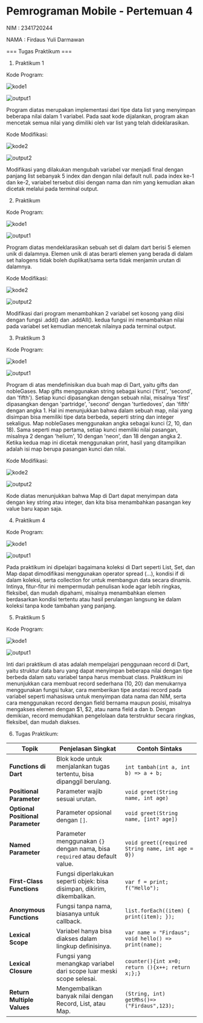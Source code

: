 # Pemrograman Mobile - Pertemuan 4

NIM : 2341720244

NAMA : Firdaus Yuli Darmawan

===  Tugas Praktikum  ===
1. Praktikum 1

Kode Program:

![kode1](img/Kode1P1.png)

![output1](img/Output1P1.png)

Program diatas merupakan implementasi dari tipe data list yang menyimpan beberapa nilai dalam 1 variabel. Pada saat kode dijalankan, program akan mencetak semua nilai yang dimiliki oleh var list yang telah dideklarasikan.

Kode Modifikasi:

![kode2](img/Kode2P1.png)

![output2](img/Output2P1.png)

Modifikasi yang dilakukan mengubah variabel var menjadi final dengan panjang list sebanyak 5 index dan dengan nilai default null. pada index ke-1 dan ke-2, variabel tersebut diisi dengan nama dan nim yang kemudian akan dicetak melalui pada terminal output.

2. Praktikum 

Kode Program:

![kode1](img/Kode1P2.png)

![output1](img/Output1P2.png)

Program diatas mendeklarasikan sebuah set di dalam dart berisi 5 elemen unik di dalamnya. Elemen unik di atas berarti elemen yang berada di dalam set halogens tidak boleh duplikat/sama serta tidak menjamin urutan di dalamnya.

Kode Modifikasi:

![kode2](img/Kode2P2.png)

![output2](img/Output2P2.png)

Modifikasi dari program menambahkan 2 variabel set kosong yang diisi dengan fungsi .add() dan .addAll(). kedua fungsi ini menambahkan nilai pada variabel set kemudian mencetak nilainya pada terminal output.

3. Praktikum 3

Kode Program:

![kode1](img/Kode1P3.png)

![output1](img/Output1P3.png)

Program di atas mendefinisikan dua buah map di Dart, yaitu gifts dan nobleGases. Map gifts menggunakan string sebagai kunci ('first', 'second', dan 'fifth'). Setiap kunci dipasangkan dengan sebuah nilai, misalnya 'first' dipasangkan dengan 'partridge', 'second' dengan 'turtledoves', dan 'fifth' dengan angka 1. Hal ini menunjukkan bahwa dalam sebuah map, nilai yang disimpan bisa memiliki tipe data berbeda, seperti string dan integer sekaligus. Map nobleGases menggunakan angka sebagai kunci (2, 10, dan 18). Sama seperti map pertama, setiap kunci memiliki nilai pasangan, misalnya 2 dengan 'helium', 10 dengan 'neon', dan 18 dengan angka 2. Ketika kedua map ini dicetak menggunakan print, hasil yang ditampilkan adalah isi map berupa pasangan kunci dan nilai.

Kode Modifikasi:

![kode2](img/Kode2P3.png)

![output2](img/Output2P3.png)

Kode diatas menunjukkan bahwa Map di Dart dapat menyimpan data dengan key string atau integer, dan kita bisa menambahkan pasangan key value baru kapan saja.

4. Praktikum 4

Kode Program:

![kode1](img/Kode1P4.png)

![output1](img/Output1P4.png)

Pada praktikum ini dipelajari bagaimana koleksi di Dart seperti List, Set, dan Map dapat dimodifikasi menggunakan operator spread (...), kondisi if di dalam koleksi, serta collection for untuk membangun data secara dinamis. Intinya, fitur-fitur ini mempermudah penulisan kode agar lebih ringkas, fleksibel, dan mudah dipahami, misalnya menambahkan elemen berdasarkan kondisi tertentu atau hasil perulangan langsung ke dalam koleksi tanpa kode tambahan yang panjang.

5. Praktikum 5

Kode Program:

![kode1](img/Kode1P5.png)

![output1](img/Output1P5.png)

Inti dari praktikum di atas adalah mempelajari penggunaan record di Dart, yaitu struktur data baru yang dapat menyimpan beberapa nilai dengan tipe berbeda dalam satu variabel tanpa harus membuat class. Praktikum ini menunjukkan cara membuat record sederhana (10, 20) dan menukarnya menggunakan fungsi tukar, cara memberikan tipe anotasi record pada variabel seperti mahasiswa untuk menyimpan data nama dan NIM, serta cara menggunakan record dengan field bernama maupun posisi, misalnya mengakses elemen dengan $1, $2, atau nama field a dan b. Dengan demikian, record memudahkan pengelolaan data terstruktur secara ringkas, fleksibel, dan mudah diakses.

6. Tugas Praktikum:

| **Topik** | **Penjelasan Singkat** | **Contoh Sintaks** |
|-----------|-------------------------|---------------------|
| **Functions di Dart** | Blok kode untuk menjalankan tugas tertentu, bisa dipanggil berulang. | `int tambah(int a, int b) => a + b;` |
| **Positional Parameter** | Parameter wajib sesuai urutan. | `void greet(String name, int age)` |
| **Optional Positional Parameter** | Parameter opsional dengan `[]`. | `void greet(String name, [int? age])` |
| **Named Parameter** | Parameter menggunakan `{}` dengan nama, bisa `required` atau default value. | `void greet({required String name, int age = 0})` |
| **First-Class Functions** | Fungsi diperlakukan seperti objek: bisa disimpan, dikirim, dikembalikan. | `var f = print; f("Hello");` |
| **Anonymous Functions** | Fungsi tanpa nama, biasanya untuk callback. | `list.forEach((item) { print(item); });` |
| **Lexical Scope** | Variabel hanya bisa diakses dalam lingkup definisinya. | `var name = "Firdaus"; void hello() => print(name);` |
| **Lexical Closure** | Fungsi yang menangkap variabel dari scope luar meski scope selesai. | `counter(){int x=0; return (){x++; return x;};}` |
| **Return Multiple Values** | Mengembalikan banyak nilai dengan Record, List, atau Map. | `(String, int) getMhs()=>("Firdaus",123);` |